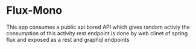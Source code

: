 # Flux-Mono

This app consumes a public api bored API which gives random activiy 
the consumption of this activity rest endpoint is done by  web clinet of spring flux and exposed as a rest and graphql endpoints 
